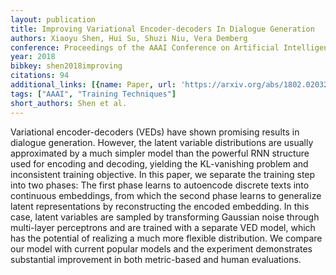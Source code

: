 ```yaml
---
layout: publication
title: Improving Variational Encoder-decoders In Dialogue Generation
authors: Xiaoyu Shen, Hui Su, Shuzi Niu, Vera Demberg
conference: Proceedings of the AAAI Conference on Artificial Intelligence
year: 2018
bibkey: shen2018improving
citations: 94
additional_links: [{name: Paper, url: 'https://arxiv.org/abs/1802.02032'}]
tags: ["AAAI", "Training Techniques"]
short_authors: Shen et al.
---
```

Variational encoder-decoders (VEDs) have shown promising results in dialogue
generation. However, the latent variable distributions are usually approximated
by a much simpler model than the powerful RNN structure used for encoding and
decoding, yielding the KL-vanishing problem and inconsistent training
objective. In this paper, we separate the training step into two phases: The
first phase learns to autoencode discrete texts into continuous embeddings,
from which the second phase learns to generalize latent representations by
reconstructing the encoded embedding. In this case, latent variables are
sampled by transforming Gaussian noise through multi-layer perceptrons and are
trained with a separate VED model, which has the potential of realizing a much
more flexible distribution. We compare our model with current popular models
and the experiment demonstrates substantial improvement in both metric-based
and human evaluations.